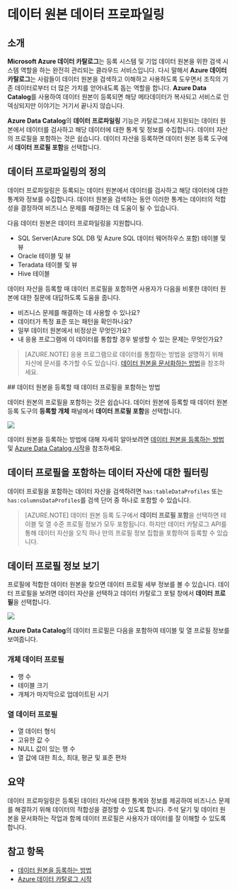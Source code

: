 <properties
	pageTitle="데이터 원본을 데이터 프로파일링하는 방법"
	description="Azure Data Catalog에서 데이터 원본을 등록할 경우 테이블 및 열 수준 데이터 프로필을 포함하는 방법 및 데이터 프로필을 사용하여 데이터 원본을 이해하는 방법을 강조한 방법 문서입니다."
	services="data-catalog"
	documentationCenter=""
	authors="spelluru"
	manager="NA"
	editor=""
	tags=""/>
<tags
	ms.service="data-catalog"
	ms.devlang="NA"
	ms.topic="article"
	ms.tgt_pltfrm="NA"
	ms.workload="data-catalog"
	ms.date="09/13/2016"
	ms.author="spelluru"/>

# 데이터 원본 데이터 프로파일링

## 소개

**Microsoft Azure 데이터 카탈로그**는 등록 시스템 및 기업 데이터 원본을 위한 검색 시스템 역할을 하는 완전히 관리되는 클라우드 서비스입니다. 다시 말해서 **Azure 데이터 카탈로그**는 사람들이 데이터 원본을 검색하고 이해하고 사용하도록 도우면서 조직의 기존 데이터로부터 더 많은 가치를 얻어내도록 돕는 역할을 합니다. **Azure Data Catalog**를 사용하여 데이터 원본이 등록되면 해당 메타데이터가 복사되고 서비스로 인덱싱되지만 이야기는 거기서 끝나지 않습니다.

**Azure Data Catalog**의 **데이터 프로파일링** 기능은 카탈로그에서 지원되는 데이터 원본에서 데이터를 검사하고 해당 데이터에 대한 통계 및 정보를 수집합니다. 데이터 자산의 프로필을 포함하는 것은 쉽습니다. 데이터 자산을 등록하면 데이터 원본 등록 도구에서 **데이터 프로필 포함**을 선택합니다.

## 데이터 프로파일링의 정의

데이터 프로파일링은 등록되는 데이터 원본에서 데이터를 검사하고 해당 데이터에 대한 통계와 정보를 수집합니다. 데이터 원본을 검색하는 동안 이러한 통계는 데이터의 적합성을 결정하여 비즈니스 문제를 해결하는 데 도움이 될 수 있습니다.

<!-- In [How to discover data sources](data-catalog-how-to-discover.md), you learn about **Azure Data Catalog's** extensive search capabilities including searching for data assets that have a profile. See [How to include a data profile when registering a data source](#howto). -->

다음 데이터 원본은 데이터 프로파일링을 지원합니다.

- SQL Server(Azure SQL DB 및 Azure SQL 데이터 웨어하우스 포함) 테이블 및 뷰
- Oracle 테이블 및 뷰
- Teradata 테이블 및 뷰
- Hive 테이블

데이터 자산을 등록할 때 데이터 프로필을 포함하면 사용자가 다음을 비롯한 데이터 원본에 대한 질문에 대답하도록 도움을 줍니다.

-	비즈니스 문제를 해결하는 데 사용할 수 있나요?
-	데이터가 특정 표준 또는 패턴을 확인하나요?
-	일부 데이터 원본에서 비정상은 무엇인가요?
-	내 응용 프로그램에 이 데이터를 통합할 경우 발생할 수 있는 문제는 무엇인가요?

> [AZURE.NOTE] 응용 프로그램으로 데이터를 통합하는 방법을 설명하기 위해 자산에 문서를 추가할 수도 있습니다. [데이터 원본을 문서화하는 방법](data-catalog-how-to-documentation.md)을 참조하세요.


<a name="howto"/>
## 데이터 원본을 등록할 때 데이터 프로필을 포함하는 방법

데이터 원본의 프로필을 포함하는 것은 쉽습니다. 데이터 원본에 등록할 때 데이터 원본 등록 도구의 **등록할 개체** 패널에서 **데이터 프로필 포함**을 선택합니다.

![](media\data-catalog-data-profile\data-catalog-register-profile.png)

데이터 원본을 등록하는 방법에 대해 자세히 알아보려면 [데이터 원본을 등록하는 방법](data-catalog-how-to-register.md) 및 [Azure Data Catalog 시작](data-catalog-get-started.md)을 참조하세요.


## 데이터 프로필을 포함하는 데이터 자산에 대한 필터링
데이터 프로필을 포함하는 데이터 자산을 검색하려면 `has:tableDataProfiles` 또는 `has:columnsDataProfiles`를 검색 단어 중 하나로 포함할 수 있습니다.

> [AZURE.NOTE] 데이터 원본 등록 도구에서 **데이터 프로필 포함**을 선택하면 테이블 및 열 수준 프로필 정보가 모두 포함됩니다. 하지만 데이터 카탈로그 API를 통해 데이터 자산을 오직 하나 만의 프로필 정보 집합을 포함하여 등록할 수 있습니다.

## 데이터 프로필 정보 보기

프로필에 적합한 데이터 원본을 찾으면 데이터 프로필 세부 정보를 볼 수 있습니다. 데이터 프로필을 보려면 데이터 자산을 선택하고 데이터 카탈로그 포털 창에서 **데이터 프로필**을 선택합니다.

![](media\data-catalog-data-profile\data-catalog-view.png)

**Azure Data Catalog**의 데이터 프로필은 다음을 포함하여 테이블 및 열 프로필 정보를 보여줍니다.

### 개체 데이터 프로필

-	행 수
-	테이블 크기
-	개체가 마지막으로 업데이트된 시기

### 열 데이터 프로필

- 열 데이터 형식
- 고유한 값 수
- NULL 값이 있는 행 수
- 열 값에 대한 최소, 최대, 평균 및 표준 편차

## 요약
데이터 프로파일링은 등록된 데이터 자산에 대한 통계와 정보를 제공하여 비즈니스 문제를 해결하기 위해 데이터의 적합성을 결정할 수 있도록 합니다. 주석 달기 및 데이터 원본을 문서화하는 작업과 함께 데이터 프로필은 사용자가 데이터를 잘 이해할 수 있도록 합니다.


## 참고 항목
-	[데이터 원본을 등록하는 방법](data-catalog-how-to-register.md)
-	[Azure 데이터 카탈로그 시작](data-catalog-get-started.md)

<!---HONumber=AcomDC_0914_2016-->